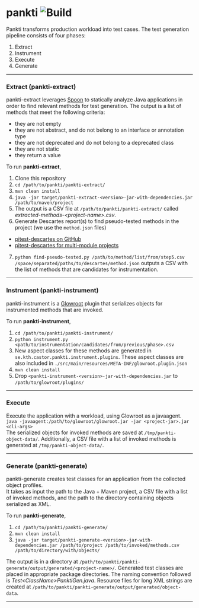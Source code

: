 # pankti ![Build](https://github.com/castor-software/pankti//workflows/build-on-push/badge.svg)

Pankti transforms production workload into test cases. The test generation pipeline consists of four phases:
1. Extract
2. Instrument
3. Execute
4. Generate
___
### Extract (pankti-extract)
pankti-extract leverages [Spoon](http://spoon.gforge.inria.fr/index.html) to statically analyze Java applications in order to find relevant methods for test generation.
The output is a list of methods that meet the following criteria: 
- they are not empty
- they are not abstract, and do not belong to an interface or annotation type
- they are not deprecated and do not belong to a deprecated class
- they are not static
- they return a value

To run **pankti-extract**,

1. Clone this repository
2. `cd /path/to/pankti/pankti-extract/`
3. `mvn clean install`
4. `java -jar target/pankti-extract-<version>-jar-with-dependencies.jar /path/to/maven/project`
5. The output is a CSV file at `/path/to/pankti/pankti-extract/` called _extracted-methods-\<project-name\>.csv_.
6. Generate Descartes report(s) to find pseudo-tested methods in the project (we use the `method.json` files)
  - [pitest-descartes on GitHub](https://github.com/STAMP-project/pitest-descartes)
  - [pitest-descartes for multi-module projects](https://github.com/STAMP-project/pitmp-maven-plugin)
7. `python find-pseudo-tested.py /path/to/method/list/from/step5.csv /space/separated/paths/to/descartes/method.json` outputs a CSV with the list of methods that are candidates for instrumentation.
___
### Instrument (pankti-instrument)
pankti-instrument is a [Glowroot](https://glowroot.org/) plugin that serializes objects for instrumented methods that are invoked.

To run **pankti-instrument**,
1. `cd /path/to/pankti/pankti-instrument/`
2. `python instrument.py <path/to/instrumentation/candidates/from/previous/phase>.csv`
3. New aspect classes for these methods are generated in `se.kth.castor.pankti.instrument.plugins`. These aspect classes are also included in `./src/main/resources/META-INF/glowroot.plugin.json`
4. `mvn clean install`
5. Drop `<pankti-instrument-<version>-jar-with-dependencies.jar` to `/path/to/glowroot/plugins/` 
___

### Execute
Execute the application with a workload, using Glowroot as a javaagent.\
`java -javaagent:/path/to/glowroot/glowroot.jar -jar <project-jar>.jar <cli-args>`\
The serialized objects for invoked methods are saved at `/tmp/pankti-object-data/`.
Additionally, a CSV file with a list of invoked methods is generated at `/tmp/pankti-object-data/`. 
___

### Generate (pankti-generate)
pankti-generate creates test classes for an application from the collected object profiles.\
It takes as input the path to the Java + Maven project, a CSV file with a list of invoked methods, and the path to the directory containing objects serialized as XML.

To run **pankti-generate**,
1. `cd /path/to/pankti/pankti-generate/`
2. `mvn clean install`
3. `java -jar target/pankti-generate-<version>-jar-with-dependencies.jar /path/to/project /path/to/invoked/methods.csv /path/to/directory/with/objects/`

The output is in a directory at `/path/to/pankti/pankti-generate/output/generated/<project-name>/`. Generated test classes are placed in appropriate package directories. The naming convention followed is _Test\<ClassName\>PanktiGen.java_. Resource files for long XML strings are created at `/path/to/pankti/pankti-generate/output/generated/object-data`.
___
